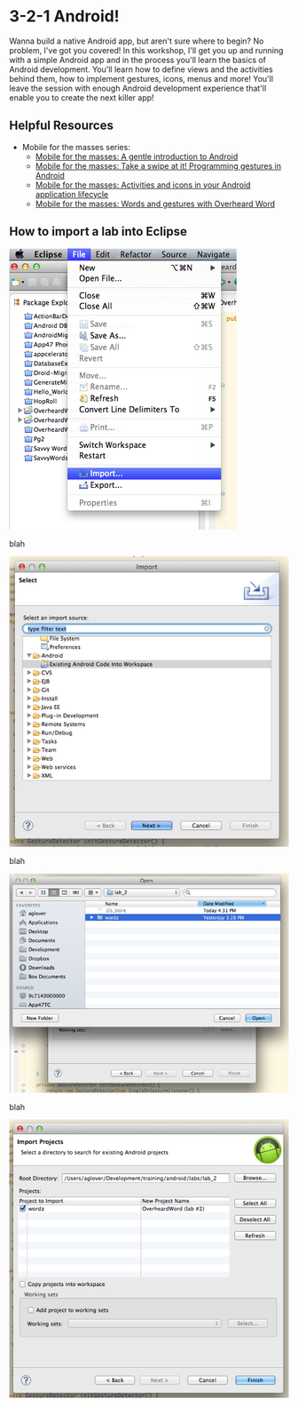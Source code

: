 # 3-2-1 Android! 

Wanna build a native Android app, but aren't sure where to begin? No problem, I've got you covered! In this workshop, I'll get you up and running with a simple Android app and in the process you'll learn the basics of Android development. You'll learn how to define views and the activities behind them, how to implement gestures, icons, menus and more! You'll leave the session with enough Android development experience that'll enable you to create the next killer app! 


## Helpful Resources
  
  * Mobile for the masses series:
    * [Mobile for the masses: A gentle introduction to Android](http://www.ibm.com/developerworks/java/library/j-mobileforthemasses1/index.html)
    * [Mobile for the masses: Take a swipe at it! Programming gestures in Android](http://www.ibm.com/developerworks/java/library/j-mobileforthemasses2/index.html)
    * [Mobile for the masses: Activities and icons in your Android application lifecycle](http://www.ibm.com/developerworks/java/library/j-mobileforthemasses3/index.html)
    * [Mobile for the masses: Words and gestures with Overheard Word](http://www.ibm.com/developerworks/java/library/j-mobileforthemasses4/index.html)


## How to import a lab into Eclipse

![Alt text](/docs/imgs/step1.png?raw=true)

blah

![Alt text](/docs/imgs/step2.png?raw=true)

blah

![Alt text](/docs/imgs/step3.png?raw=true)

blah

![Alt text](/docs/imgs/step4.png?raw=true)